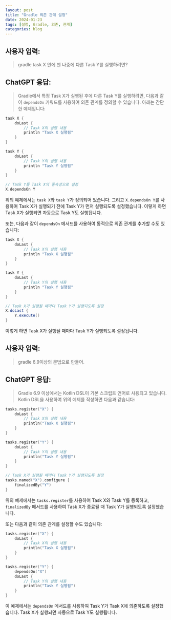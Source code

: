 ```yaml
---
layout: post
title: "Gradle 의존 관계 설정"
date: 2024-01-23
tags: [설정, Gradle, 의존, 관계]
categories: blog
---
```


## 사용자 입력:
> gradle task X  안에 맨 나중에 다른 Task Y를 실행하려면?

## ChatGPT 응답:
> Gradle에서 특정 Task X가 실행된 후에 다른 Task Y를 실행하려면, 다음과 같이 `dependsOn` 키워드를 사용하여 의존 관계를 정의할 수 있습니다. 아래는 간단한 예제입니다:

```groovy
task X {
    doLast {
        // Task X의 실행 내용
        println "Task X 실행됨"
    }
}

task Y {
    doLast {
        // Task Y의 실행 내용
        println "Task Y 실행됨"
    }
}

// Task Y를 Task X의 종속성으로 설정
X.dependsOn Y
```

위의 예제에서는 `task X`와 `task Y`가 정의되어 있습니다. 그리고 `X.dependsOn Y`를 사용하여 Task X가 실행되기 전에 Task Y가 먼저 실행되도록 설정했습니다. 이렇게 하면 Task X가 실행되면 자동으로 Task Y도 실행됩니다.

또는, 다음과 같이 `dependsOn` 메서드를 사용하여 동적으로 의존 관계를 추가할 수도 있습니다:

```groovy
task X {
    doLast {
        // Task X의 실행 내용
        println "Task X 실행됨"
    }
}

task Y {
    doLast {
        // Task Y의 실행 내용
        println "Task Y 실행됨"
    }
}

// Task X가 실행될 때마다 Task Y가 실행되도록 설정
X.doLast {
    Y.execute()
}
```

이렇게 하면 Task X가 실행될 때마다 Task Y가 실행되도록 설정됩니다.

## 사용자 입력:
> gradle 6.9이상의 문법으로 만들어.

## ChatGPT 응답:
> Gradle 6.9 이상에서는 Kotlin DSL이 기본 스크립트 언어로 사용되고 있습니다. Kotlin DSL을 사용하여 위의 예제를 작성하면 다음과 같습니다:

```kotlin
tasks.register("X") {
    doLast {
        // Task X의 실행 내용
        println("Task X 실행됨")
    }
}

tasks.register("Y") {
    doLast {
        // Task Y의 실행 내용
        println("Task Y 실행됨")
    }
}

// Task X가 실행될 때마다 Task Y가 실행되도록 설정
tasks.named("X").configure {
    finalizedBy("Y")
}
```

위의 예제에서는 `tasks.register`를 사용하여 Task X와 Task Y를 등록하고, `finalizedBy` 메서드를 사용하여 Task X가 종료될 때 Task Y가 실행되도록 설정했습니다.

또는 다음과 같이 의존 관계를 설정할 수도 있습니다:

```kotlin
tasks.register("X") {
    doLast {
        // Task X의 실행 내용
        println("Task X 실행됨")
    }
}

tasks.register("Y") {
    dependsOn("X")
    doLast {
        // Task Y의 실행 내용
        println("Task Y 실행됨")
    }
}
```

이 예제에서는 `dependsOn` 메서드를 사용하여 Task Y가 Task X에 의존하도록 설정했습니다. Task X가 실행되면 자동으로 Task Y도 실행됩니다.

